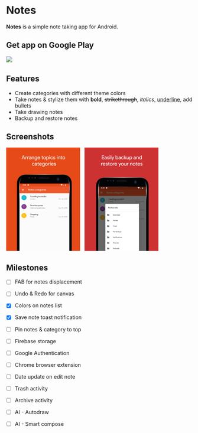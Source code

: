 Notes
=======
**Notes** is a simple note taking app for Android.

## Get app on Google Play
<a href="https://play.google.com/store/apps/details?id=app.kelvinkamau.notes"><img height="50px" src="https://github.com/kelvinkamau/Reminders/blob/master/screenshots/playstore.png"/></a> &nbsp;

## Features
- Create categories with different theme colors
- Take notes & stylize them with **bold**, <s>strikethrough</s>, <i>italics</i>, <u>underline</u>, add bullets
- Take drawing notes
- Backup and restore notes

## Screenshots
<img width="200px" src="https://github.com/kelvinkamau/Notes/blob/master/Screenshots/one.png"/> &nbsp;
<img width="200px" src="https://github.com/kelvinkamau/Notes/blob/master/Screenshots/four.png"/>

## Milestones
- [ ] FAB for notes displacement
- [ ] Undo & Redo for canvas
- [x] Colors on notes list
- [x] Save note toast notification
- [ ] Pin notes & category to top
- [ ] Firebase storage
- [ ] Google Authentication
- [ ] Chrome browser extension
- [ ] Date update on edit note
- [ ] Trash activity
- [ ] Archive activity
- [ ] AI - Autodraw
- [ ] AI - Smart compose

